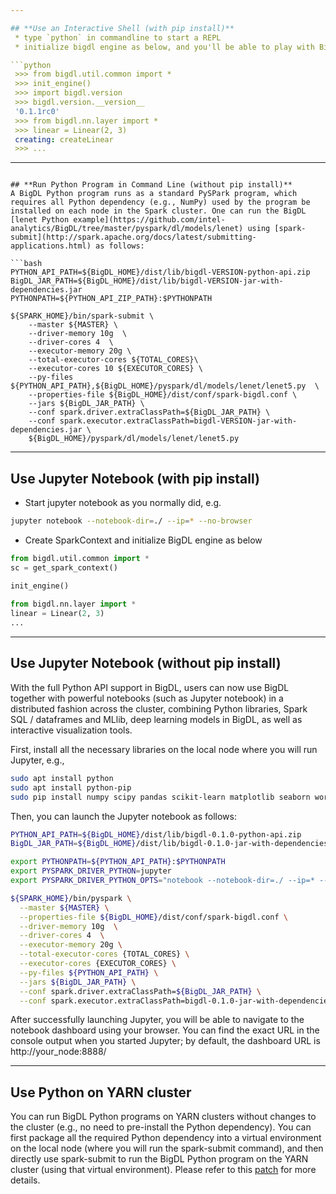 ```yaml
---

## **Use an Interactive Shell (with pip install)**
 * type `python` in commandline to start a REPL
 * initialize bigdl engine as below, and you'll be able to play with BigDL

```python
 >>> from bigdl.util.common import *
 >>> init_engine()
 >>> import bigdl.version
 >>> bigdl.version.__version__
 '0.1.1rc0'
 >>> from bigdl.nn.layer import *
 >>> linear = Linear(2, 3)
 creating: createLinear
 >>> ... 
```

---
```

## **Run Python Program in Command Line (without pip install)**
A BigDL Python program runs as a standard PySPark program, which requires all Python dependency (e.g., NumPy) used by the program be installed on each node in the Spark cluster. One can run the BigDL [lenet Python example](https://github.com/intel-analytics/BigDL/tree/master/pyspark/dl/models/lenet) using [spark-submit](http://spark.apache.org/docs/latest/submitting-applications.html) as follows:

```bash
PYTHON_API_PATH=${BigDL_HOME}/dist/lib/bigdl-VERSION-python-api.zip
BigDL_JAR_PATH=${BigDL_HOME}/dist/lib/bigdl-VERSION-jar-with-dependencies.jar
PYTHONPATH=${PYTHON_API_ZIP_PATH}:$PYTHONPATH
   
${SPARK_HOME}/bin/spark-submit \
    --master ${MASTER} \
    --driver-memory 10g  \
    --driver-cores 4  \
    --executor-memory 20g \
    --total-executor-cores ${TOTAL_CORES}\
    --executor-cores 10 ${EXECUTOR_CORES} \
    --py-files ${PYTHON_API_PATH},${BigDL_HOME}/pyspark/dl/models/lenet/lenet5.py  \
    --properties-file ${BigDL_HOME}/dist/conf/spark-bigdl.conf \
    --jars ${BigDL_JAR_PATH} \
    --conf spark.driver.extraClassPath=${BigDL_JAR_PATH} \
    --conf spark.executor.extraClassPath=bigdl-VERSION-jar-with-dependencies.jar \
    ${BigDL_HOME}/pyspark/dl/models/lenet/lenet5.py
```

---

## Use Jupyter Notebook (with pip install)

* Start jupyter notebook as you normally did, e.g.
```bash
jupyter notebook --notebook-dir=./ --ip=* --no-browser
```
* Create SparkContext and initialize BigDL engine as below
```python
from bigdl.util.common import *
sc = get_spark_context()

init_engine()
  
from bigdl.nn.layer import *
linear = Linear(2, 3)
...
```
---

## Use Jupyter Notebook (without pip install)

With the full Python API support in BigDL, users can now use BigDL together with powerful notebooks (such as Jupyter notebook) in a distributed fashion across the cluster, combining Python libraries, Spark SQL / dataframes and MLlib, deep learning models in BigDL, as well as interactive visualization tools.

First, install all the necessary libraries on the local node where you will run Jupyter, e.g., 
```bash
sudo apt install python
sudo apt install python-pip
sudo pip install numpy scipy pandas scikit-learn matplotlib seaborn wordcloud
```

Then, you can launch the Jupyter notebook as follows:
```bash
PYTHON_API_PATH=${BigDL_HOME}/dist/lib/bigdl-0.1.0-python-api.zip
BigDL_JAR_PATH=${BigDL_HOME}/dist/lib/bigdl-0.1.0-jar-with-dependencies.jar

export PYTHONPATH=${PYTHON_API_PATH}:$PYTHONPATH
export PYSPARK_DRIVER_PYTHON=jupyter
export PYSPARK_DRIVER_PYTHON_OPTS="notebook --notebook-dir=./ --ip=* --no-browser"

${SPARK_HOME}/bin/pyspark \
  --master ${MASTER} \
  --properties-file ${BigDL_HOME}/dist/conf/spark-bigdl.conf \
  --driver-memory 10g  \
  --driver-cores 4  \
  --executor-memory 20g \
  --total-executor-cores {TOTAL_CORES} \
  --executor-cores {EXECUTOR_CORES} \
  --py-files ${PYTHON_API_PATH} \
  --jars ${BigDL_JAR_PATH} \
  --conf spark.driver.extraClassPath=${BigDL_JAR_PATH} \
  --conf spark.executor.extraClassPath=bigdl-0.1.0-jar-with-dependencies.jar
```

After successfully launching Jupyter, you will be able to navigate to the notebook dashboard using your browser. You can find the exact URL in the console output when you started Jupyter; by default, the dashboard URL is http://your_node:8888/


---
## **Use Python on YARN cluster**
You can run BigDL Python programs on YARN clusters without changes to the cluster (e.g., no need to pre-install the      Python dependency). You  can first package all the required Python dependency into a virtual environment on the local    node (where you will run the spark-submit command), and then directly use spark-submit to run the BigDL Python program   on the YARN cluster (using that virtual environment). Please refer to this [patch](https://github.com/intel-analytics/BigDL/pull/706) for more details.
